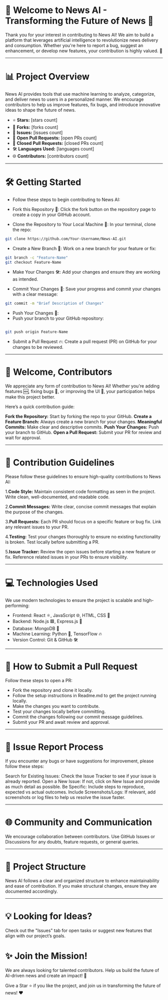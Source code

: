 # 🌟 Welcome to News AI - Transforming the Future of News 🌟

Thank you for your interest in contributing to News AI! We aim to build a platform that leverages artificial intelligence to revolutionize news delivery and consumption. Whether you're here to report a bug, suggest an enhancement, or develop new features, your contribution is highly valued. 🚀

---

# 📊 Project Overview
News AI provides tools that use machine learning to analyze, categorize, and deliver news to users in a personalized manner. We encourage contributors to help us improve features, fix bugs, and introduce innovative ideas to shape the future of news.

- ⭐ **Stars:** [stars count]
- 🍴 **Forks:** [forks count]
- 🐛 **Issues:** [issues count]
- 🔔 **Open Pull Requests:** [open PRs count]
- 🔕 **Closed Pull Requests:** [closed PRs count]
- 🛠️ **Languages Used:** [languages count]
- 🌐 **Contributors:** [contributors count]

---

# 🛠️ Getting Started
- Follow these steps to begin contributing to News AI:

- Fork this Repository 🍴:
Click the fork button on the repository page to create a copy in your GitHub account.

- Clone the Repository to Your Local Machine 🧩:
In your terminal, clone the repo:

```bash
git clone https://github.com/Your-Username/News-AI.git
```
- Create a New Branch 🌿:
Work on a new branch for your feature or fix:

```bash
git branch -c "Feature-Name"
git checkout Feature-Name
```

- Make Your Changes 🛠️:
Add your changes and ensure they are working as intended.

- Commit Your Changes 💬:
Save your progress and commit your changes with a clear message:

```bash
git commit -m "Brief Description of Changes"
```
- Push Your Changes 🚢:
- Push your branch to your GitHub repository:

```bash

git push origin Feature-Name
```
- Submit a Pull Request 🔥:
Create a pull request (PR) on GitHub for your changes to be reviewed.

---

# 🎉 Welcome, Contributors
We appreciate any form of contribution to News AI! Whether you're adding features 🆕, fixing bugs 🐛, or improving the UI 🎨, your participation helps make this project better.

Here’s a quick contribution guide:

**Fork the Repository:** Start by forking the repo to your GitHub.
**Create a Feature Branch:** Always create a new branch for your changes.
**Meaningful Commits:** Make clear and descriptive commits.
**Push Your Changes:** Push your branch to GitHub.
**Open a Pull Request:** Submit your PR for review and wait for approval.

---

# 📜 Contribution Guidelines
Please follow these guidelines to ensure high-quality contributions to News AI:

1.**Code Style:**
Maintain consistent code formatting as seen in the project.
Write clean, well-documented, and readable code.

2.**Commit Messages:**
Write clear, concise commit messages that explain the purpose of the changes.

3.**Pull Requests:**
Each PR should focus on a specific feature or bug fix.
Link any relevant issues to your PR.

4.**Testing:**
Test your changes thoroughly to ensure no existing functionality is broken.
Test locally before submitting a PR.

5.**Issue Tracker:**
Review the open issues before starting a new feature or fix.
Reference related issues in your PRs to ensure visibility.

---

# 💻 Technologies Used
We use modern technologies to ensure the project is scalable and high-performing:

- Frontend: React ⚛️, JavaScript 🌐, HTML, CSS 🎨
- Backend: Node.js 🟩, Express.js 🚀
- Database: MongoDB 🍃
- Machine Learning: Python 🐍, TensorFlow 🔥
- Version Control: Git & GitHub 🛠️

---

# 🔄 How to Submit a Pull Request
Follow these steps to open a PR:

- Fork the repository and clone it locally.
- Follow the setup instructions in Readme.md to get the project running locally.
- Make the changes you want to contribute.
- Test your changes locally before committing.
- Commit the changes following our commit message guidelines.
- Submit your PR and await review and approval.

---

# 🐞 Issue Report Process
If you encounter any bugs or have suggestions for improvement, please follow these steps:

Search for Existing Issues: Check the Issue Tracker to see if your issue is already reported.
Open a New Issue: If not, click on New Issue and provide as much detail as possible.
Be Specific: Include steps to reproduce, expected vs actual outcomes.
Include Screenshots/Logs: If relevant, add screenshots or log files to help us resolve the issue faster.

---

# 🌐 Community and Communication
We encourage collaboration between contributors. Use GitHub Issues or Discussions for any doubts, feature requests, or general queries.

---

# 📂 Project Structure
News AI follows a clear and organized structure to enhance maintainability and ease of contribution. If you make structural changes, ensure they are documented accordingly.

---

# 💡 Looking for Ideas?
Check out the "Issues" tab for open tasks or suggest new features that align with our project’s goals.

# ✨ Join the Mission!
We are always looking for talented contributors. Help us build the future of AI-driven news and create an impact! 🌟

Give a Star ⭐ if you like the project, and join us in transforming the future of news! ❤️

